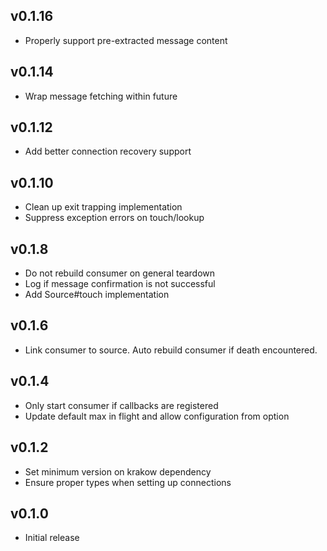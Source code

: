 ## v0.1.16
* Properly support pre-extracted message content

## v0.1.14
* Wrap message fetching within future

## v0.1.12
* Add better connection recovery support

## v0.1.10
* Clean up exit trapping implementation
* Suppress exception errors on touch/lookup

## v0.1.8
* Do not rebuild consumer on general teardown
* Log if message confirmation is not successful
* Add Source#touch implementation

## v0.1.6
* Link consumer to source. Auto rebuild consumer if death encountered.

## v0.1.4
* Only start consumer if callbacks are registered
* Update default max in flight and allow configuration from option

## v0.1.2
* Set minimum version on krakow dependency
* Ensure proper types when setting up connections

## v0.1.0
* Initial release
